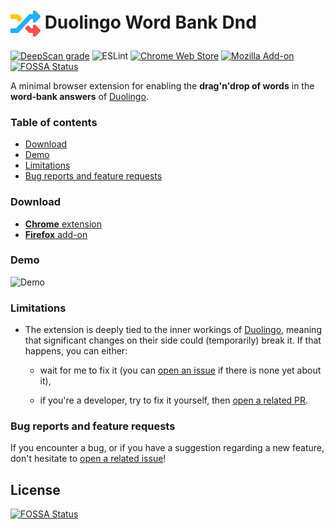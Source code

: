 <h1>
  <img align="center" width="48" height="48" src="https://raw.githubusercontent.com/blmage/duolingo-word-bank-dnd/master/dist/icons/icon_48.png" />
  Duolingo Word Bank Dnd
</h1>

[![DeepScan grade](https://deepscan.io/api/teams/9459/projects/12778/branches/202380/badge/grade.svg)](https://deepscan.io/dashboard#view=project&tid=9459&pid=12778&bid=202380)
![ESLint](https://github.com/blmage/duolingo-word-bank-dnd/workflows/ESLint/badge.svg)
[![Chrome Web Store](https://img.shields.io/chrome-web-store/v/dfpfeeojcakkdfiglfcccdlhdfejcmkg)](https://chrome.google.com/webstore/detail/duolingo-word-bank-dnd/dfpfeeojcakkdfiglfcccdlhdfejcmkg)
[![Mozilla Add-on](https://img.shields.io/amo/v/duolingo-word-bank-dnd)](https://addons.mozilla.org/fr/firefox/addon/duolingo-word-bank-dnd/)
[![FOSSA Status](https://app.fossa.com/api/projects/git%2Bgithub.com%2Fblmage%2Fduolingo-word-bank-dnd.svg?type=shield)](https://app.fossa.com/projects/git%2Bgithub.com%2Fblmage%2Fduolingo-word-bank-dnd?ref=badge_shield)

A minimal browser extension for enabling the **drag'n'drop of words** in the **word-bank answers** of
[Duolingo](https://www.duolingo.com).

### Table of contents

* [Download](#download)
* [Demo](#demo)
* [Limitations](#limitations)
* [Bug reports and feature requests](#bug-reports-and-feature-requests)

### Download

* [**Chrome** extension](https://chrome.google.com/webstore/detail/duolingo-word-bank-dnd/dfpfeeojcakkdfiglfcccdlhdfejcmkg)
* [**Firefox** add-on](https://addons.mozilla.org/fr/firefox/addon/duolingo-word-bank-dnd/)

### Demo

<img src="https://i.imgur.com/7HzpWat.gif" alt="Demo" width="600" />

### Limitations

* The extension is deeply tied to the inner workings of [Duolingo](https://www.duolingo.com), meaning that 
  significant changes on their side could (temporarily) break it. If that happens, you can either:
  
    * wait for me to fix it (you can
      [open an issue](https://github.com/blmage/duolingo-word-bank-dnd/issues/new) if there is none yet about it),
      
    * if you're a developer, try to fix it yourself, then
      [open a related PR](https://github.com/blmage/duolingo-word-bank-dnd/compare).

### Bug reports and feature requests

If you encounter a bug, or if you have a suggestion regarding a new feature, don't hesitate to
[open a related issue](https://github.com/blmage/duolingo-word-bank-dnd/issues/new)!


## License
[![FOSSA Status](https://app.fossa.com/api/projects/git%2Bgithub.com%2Fblmage%2Fduolingo-word-bank-dnd.svg?type=large)](https://app.fossa.com/projects/git%2Bgithub.com%2Fblmage%2Fduolingo-word-bank-dnd?ref=badge_large)